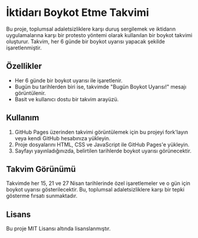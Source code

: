 # İktidarı Boykot Etme Takvimi

Bu proje, toplumsal adaletsizliklere karşı duruş sergilemek ve iktidarın uygulamalarına karşı bir protesto yöntemi olarak kullanılan bir boykot takvimi oluşturur. Takvim, her 6 günde bir boykot uyarısı yapacak şekilde işaretlenmiştir.

## Özellikler

- Her 6 günde bir boykot uyarısı ile işaretlenir.
- Bugün bu tarihlerden biri ise, takvimde "Bugün Boykot Uyarısı!" mesajı görüntülenir.
- Basit ve kullanıcı dostu bir takvim arayüzü.

## Kullanım

1. GitHub Pages üzerinden takvimi görüntülemek için bu projeyi fork'layın veya kendi GitHub hesabınıza yükleyin.
2. Proje dosyalarını HTML, CSS ve JavaScript ile GitHub Pages'e yükleyin.
3. Sayfayı yayınladığınızda, belirtilen tarihlerde boykot uyarısı görünecektir.

## Takvim Görünümü

Takvimde her 15, 21 ve 27 Nisan tarihlerinde özel işaretlemeler ve o gün için boykot uyarısı gösterilecektir. Bu, toplumsal adaletsizliklere karşı bir tepki gösterme fırsatı sunmaktadır.

## Lisans

Bu proje MIT Lisansı altında lisanslanmıştır.
